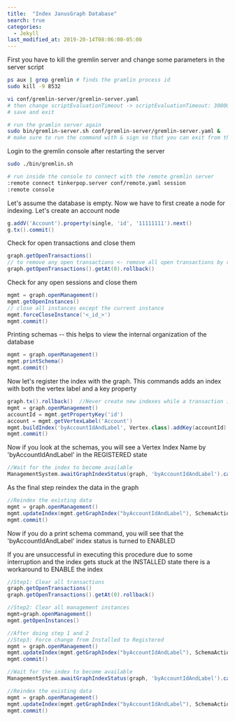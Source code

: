 ```yaml
---
title:  "Index JanusGraph Database"
search: true
categories: 
  - Jekyll
last_modified_at: 2019-20-14T08:06:00-05:00
---
```


First you have to kill the gremlin server and change some parameters in the server script
```bash
ps aux | grep gremlin # finds the gramlin process id
sudo kill -9 8532

vi conf/gremlin-server/gremlin-server.yaml
# then change scriptEvaluationTimeout -> scriptEvaluationTimeout: 300000 
# save and exit

# run the gramlin server again
sudo bin/gremlin-server.sh conf/gremlin-server/gremlin-server.yaml &
# make sure to run the command with & sign so that you can exit from the the command without killing it

```

Login to the gremlin console after restarting the server
```bash
sudo ./bin/gremlin.sh

# run inside the console to connect with the remote gremlin server
:remote connect tinkerpop.server conf/remote.yaml session
:remote console
```

Let's assume the database is empty. Now we have to first create a node for indexing.
Let's create an account node

```groovy
g.addV('Account').property(single, 'id', '11111111').next()
g.tx().commit()
```

Check for open transactions and close them
```groovy
graph.getOpenTransactions()
// to remove any open transactions <- remove all open transactions by repeating the command
graph.getOpenTransactions().getAt(0).rollback()
```

Check for any open sessions and close them
```groovy
mgmt = graph.openManagement()
mgmt.getOpenInstances()
// close all instances except the current instance
mgmt.forceCloseInstance('<_id_>')
mgmt.commit()
```
Printing schemas -- this helps to view the internal organization of the database
```groovy
mgmt = graph.openManagement()
mgmt.printSchema()
mgmt.commit()
```

Now let's register the index with the graph. This commands adds an index with both the vertex label and a key property
```groovy
graph.tx().rollback()  //Never create new indexes while a transaction is active
mgmt = graph.openManagement()
accountId = mgmt.getPropertyKey('id')
account = mgmt.getVertexLabel('Account')
mgmt.buildIndex('byAccountIdAndLabel', Vertex.class).addKey(accountId).indexOnly(account).buildCompositeIndex()
mgmt.commit()
```

Now if you look at the schemas, you will see a Vertex Index Name by 'byAccountIdAndLabel' in the REGISTERED state
```groovy
//Wait for the index to become available
ManagementSystem.awaitGraphIndexStatus(graph, 'byAccountIdAndLabel').call()
```

As the final step reindex the data in the graph
```groovy
//Reindex the existing data
mgmt = graph.openManagement()
mgmt.updateIndex(mgmt.getGraphIndex("byAccountIdAndLabel"), SchemaAction.REINDEX).get()
mgmt.commit()
```

Now if you do a print schema command, you will see that the 'byAccountIdAndLabel' index status is turned to ENABLED


If you are unsuccessful in executing this procedure due to some interruption and the index gets 
stuck at the INSTALLED state there is a workaround to ENABLE the index


```groovy
//Step1: Clear all transactions
graph.getOpenTransactions()
graph.getOpenTransactions().getAt(0).rollback()

//Step2: Clear all management instances
mgmt=graph.openManagement()
mgmt.getOpenInstances() 

//After doing step 1 and 2
//Step3: Force change from Installed to Registered
mgmt = graph.openManagement()
mgmt.updateIndex(mgmt.getGraphIndex("byAccountIdAndLabel"), SchemaAction.REGISTER_INDEX).get()
mgmt.commit()

//Wait for the index to become available
ManagementSystem.awaitGraphIndexStatus(graph, 'byAccountIdAndLabel').call()

//Reindex the existing data
mgmt = graph.openManagement()
mgmt.updateIndex(mgmt.getGraphIndex("byAccountIdAndLabel"), SchemaAction.REINDEX).get()
mgmt.commit()
```

